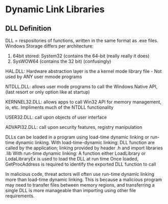 # Dynamic Link Libraries

## DLL Definition

DLL = respositories of functions, written in the same format as .exe files.  Windows Storage differs per architecture:
1. 64bit stored: System32 (contains the 64-bit (really really it does)
2. SysWOW64 (contains the 32 bit) (confusingly)


HAL.DLL: Hardware abstraction layer is the a kernel mode library file 
	- Not used by ANY user mmode programs

NTDLL.DLL: allows user mode programs to call the Windows Native API, (last resort or only option like at startup)

KERNNEL32.DLL: allows apps to call Win32 API for memory management, io, etc. Impliments much of the NTDLL functionality

USER32.DLL: call upon objects of user interface

ADVAPI32.DLL: call upon security features, registry manipulation



DLLs can be loaded in a program using load-time dynamic linking or run-time dynamic linking.
With load-time-dynamic linking:
	DLL function are called by the application; linking provided by header .h and import libraries .lib
With run-time dynamic linking:
	A function either LoadLibrary or LodaLibraryEx is used to load the DLL at run time
	Once loaded, GetProcAddress is required to identify the exported DLL function to call

In malicious code, threat actors will often use run-time dynamic linking more than load-time dynamic linking. This is because a malicious program may need to transfer files between memory regions, and transferring a single DLL is more manageable than importing using other file requirements.
